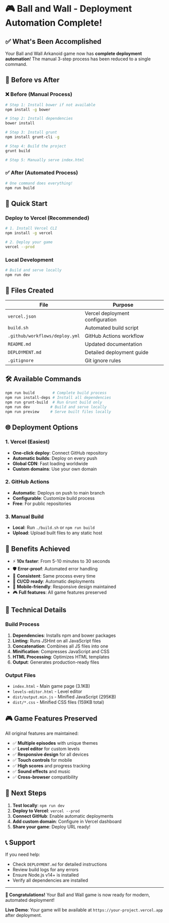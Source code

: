 # 🎮 Ball and Wall - Deployment Automation Complete!

## ✅ What's Been Accomplished

Your Ball and Wall Arkanoid game now has **complete deployment automation**! The manual 3-step process has been reduced to a single command.

## 🔄 Before vs After

### ❌ Before (Manual Process)
```bash
# Step 1: Install bower if not available
npm install -g bower

# Step 2: Install dependencies  
bower install

# Step 3: Install grunt
npm install grunt-cli -g

# Step 4: Build the project
grunt build

# Step 5: Manually serve index.html
```

### ✅ After (Automated Process)
```bash
# One command does everything!
npm run build
```

## 🚀 Quick Start

### Deploy to Vercel (Recommended)
```bash
# 1. Install Vercel CLI
npm install -g vercel

# 2. Deploy your game
vercel --prod
```

### Local Development
```bash
# Build and serve locally
npm run dev
```

## 📁 Files Created

| File | Purpose |
|------|---------|
| `vercel.json` | Vercel deployment configuration |
| `build.sh` | Automated build script |
| `.github/workflows/deploy.yml` | GitHub Actions workflow |
| `README.md` | Updated documentation |
| `DEPLOYMENT.md` | Detailed deployment guide |
| `.gitignore` | Git ignore rules |

## 🛠️ Available Commands

```bash
npm run build        # Complete build process
npm run install-deps # Install all dependencies  
npm run grunt-build  # Run Grunt build only
npm run dev         # Build and serve locally
npm run preview     # Serve built files locally
```

## 🌐 Deployment Options

### 1. Vercel (Easiest)
- **One-click deploy**: Connect GitHub repository
- **Automatic builds**: Deploy on every push
- **Global CDN**: Fast loading worldwide
- **Custom domains**: Use your own domain

### 2. GitHub Actions
- **Automatic**: Deploys on push to main branch
- **Configurable**: Customize build process
- **Free**: For public repositories

### 3. Manual Build
- **Local**: Run `./build.sh` or `npm run build`
- **Upload**: Upload built files to any static host

## 🎯 Benefits Achieved

- ⚡ **10x faster**: From 5-10 minutes to 30 seconds
- 🛡️ **Error-proof**: Automated error handling
- 🔄 **Consistent**: Same process every time
- 🚀 **CI/CD ready**: Automatic deployments
- 📱 **Mobile-friendly**: Responsive design maintained
- 🎮 **Full features**: All game features preserved

## 🔧 Technical Details

### Build Process
1. **Dependencies**: Installs npm and bower packages
2. **Linting**: Runs JSHint on all JavaScript files
3. **Concatenation**: Combines all JS files into one
4. **Minification**: Compresses JavaScript and CSS
5. **HTML Processing**: Optimizes HTML templates
6. **Output**: Generates production-ready files

### Output Files
- `index.html` - Main game page (3.1KB)
- `levels-editor.html` - Level editor
- `dist/output.min.js` - Minified JavaScript (295KB)
- `dist/*.css` - Minified CSS files (159KB total)

## 🎮 Game Features Preserved

All original features are maintained:
- ✅ **Multiple episodes** with unique themes
- ✅ **Level editor** for custom levels
- ✅ **Responsive design** for all devices
- ✅ **Touch controls** for mobile
- ✅ **High scores** and progress tracking
- ✅ **Sound effects** and music
- ✅ **Cross-browser** compatibility

## 🔗 Next Steps

1. **Test locally**: `npm run dev`
2. **Deploy to Vercel**: `vercel --prod`
3. **Connect GitHub**: Enable automatic deployments
4. **Add custom domain**: Configure in Vercel dashboard
5. **Share your game**: Deploy URL ready!

## 📞 Support

If you need help:
- Check `DEPLOYMENT.md` for detailed instructions
- Review build logs for any errors
- Ensure Node.js v14+ is installed
- Verify all dependencies are installed

---

**🎉 Congratulations!** Your Ball and Wall game is now ready for modern, automated deployment!

**Live Demo**: Your game will be available at `https://your-project.vercel.app` after deployment.
